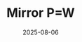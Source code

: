 ---
title: "Mirror P=W"
collection: talks
category: manuscripts
permalink: /talks/Mirror P=W
speaker: Xukun Zheng
excerpt: 'Mirror P=W'
date: '2025-08-06'
#venue: 'Journal 1'
# slidesurl: 'http://tea522.github.io/files/Huang pengfei--Higgs bundles_55-113.pdf'
# paperurl: 'http://tea522.github.io/files/Huang pengfei--Higgs bundles_1-54.pdf'
MHSurl: 'http://tea522.github.io/files/MHS.pdf'
perverseurl: 'http://tea522.github.io/files/Perverse shf.pdf'
p=wurl: 'http://tea522.github.io/files/Defense.pdf'
# citation: 'Your Name, You. (2009). &quot;Paper Title Number 1.&quot; <i>Journal 1</i>. 1(1).'
---